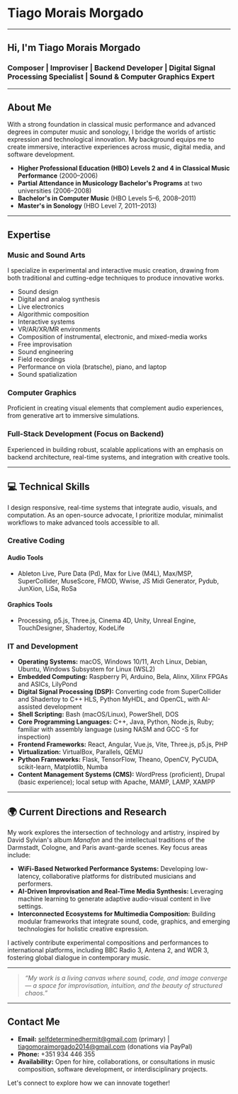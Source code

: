 # Tiago Morais Morgado

---

## Hi, I'm Tiago Morais Morgado
### Composer | Improviser | Backend Developer | Digital Signal Processing Specialist | Sound & Computer Graphics Expert

---

## About Me
With a strong foundation in classical music performance and advanced degrees in computer music and sonology, I bridge the worlds of artistic expression and technological innovation. My background equips me to create immersive, interactive experiences across music, digital media, and software development.

- **Higher Professional Education (HBO) Levels 2 and 4 in Classical Music Performance** (2000–2006)
- **Partial Attendance in Musicology Bachelor's Programs** at two universities (2006–2008)
- **Bachelor's in Computer Music** (HBO Levels 5–6, 2008–2011)
- **Master's in Sonology** (HBO Level 7, 2011–2013)

---

## Expertise

### Music and Sound Arts
I specialize in experimental and interactive music creation, drawing from both traditional and cutting-edge techniques to produce innovative works.

- Sound design
- Digital and analog synthesis
- Live electronics
- Algorithmic composition
- Interactive systems
- VR/AR/XR/MR environments
- Composition of instrumental, electronic, and mixed-media works
- Free improvisation
- Sound engineering
- Field recordings
- Performance on viola (bratsche), piano, and laptop
- Sound spatialization

### Computer Graphics
Proficient in creating visual elements that complement audio experiences, from generative art to immersive simulations.

### Full-Stack Development (Focus on Backend)
Experienced in building robust, scalable applications with an emphasis on backend architecture, real-time systems, and integration with creative tools.

---

## 💻 Technical Skills

I design responsive, real-time systems that integrate audio, visuals, and computation. As an open-source advocate, I prioritize modular, minimalist workflows to make advanced tools accessible to all.

### Creative Coding

#### Audio Tools
- Ableton Live, Pure Data (Pd), Max for Live (M4L), Max/MSP, SuperCollider, MuseScore, FMOD, Wwise, JS Midi Generator, Pydub, JunXion, LiSa, RoSa

#### Graphics Tools
- Processing, p5.js, Three.js, Cinema 4D, Unity, Unreal Engine, TouchDesigner, Shadertoy, KodeLife

### IT and Development

- **Operating Systems:** macOS, Windows 10/11, Arch Linux, Debian, Ubuntu, Windows Subsystem for Linux (WSL2)
- **Embedded Computing:** Raspberry Pi, Arduino, Bela, Alinx, Xilinx FPGAs and ASICs, LilyPond
- **Digital Signal Processing (DSP):** Converting code from SuperCollider and Shadertoy to C++ HLS, Python MyHDL, and OpenCL, with AI-assisted development
- **Shell Scripting:** Bash (macOS/Linux), PowerShell, DOS
- **Core Programming Languages:** C++, Java, Python, Node.js, Ruby; familiar with assembly language (using NASM and GCC -S for inspection)
- **Frontend Frameworks:** React, Angular, Vue.js, Vite, Three.js, p5.js, PHP
- **Virtualization:** VirtualBox, Parallels, QEMU
- **Python Frameworks:** Flask, TensorFlow, Theano, OpenCV, PyCUDA, scikit-learn, Matplotlib, Numba
- **Content Management Systems (CMS):** WordPress (proficient), Drupal (basic experience); local setup with Apache, MAMP, LAMP, XAMPP

---

## 🌍 Current Directions and Research

My work explores the intersection of technology and artistry, inspired by David Sylvian's album *Manafon* and the intellectual traditions of the Darmstadt, Cologne, and Paris avant-garde scenes. Key focus areas include:

- **WiFi-Based Networked Performance Systems:** Developing low-latency, collaborative platforms for distributed musicians and performers.
- **AI-Driven Improvisation and Real-Time Media Synthesis:** Leveraging machine learning to generate adaptive audio-visual content in live settings.
- **Interconnected Ecosystems for Multimedia Composition:** Building modular frameworks that integrate sound, code, graphics, and emerging technologies for holistic creative expression.

I actively contribute experimental compositions and performances to international platforms, including BBC Radio 3, Antena 2, and WDR 3, fostering global dialogue in contemporary music.

---

> *“My work is a living canvas where sound, code, and image converge — a space for improvisation, intuition, and the beauty of structured chaos.”*

---

## Contact Me

- **Email:** selfdeterminedhermit@gmail.com (primary) | tiagomoraimorgado2014@gmail.com (donations via PayPal)
- **Phone:** +351 934 446 355
- **Availability:** Open for hire, collaborations, or consultations in music composition, software development, or interdisciplinary projects.

Let's connect to explore how we can innovate together!
